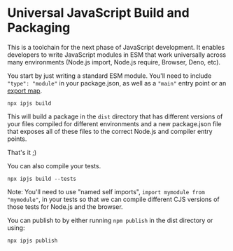 # Universal JavaScript Build and Packaging

This is a toolchain for the next phase of JavaScript development. It
enables developers to write JavaScript modules in ESM that work
universally across many environments (Node.js import, Node.js require,
Browser, Deno, etc).

You start by just writing a standard ESM module. You'll need to include
`"type": "module"` in your package.json, as well as a `"main"` entry
point or an [export map](https://nodejs.org/api/esm.html#esm_package_entry_points).

```
npx ipjs build
```

This will build a package in the `dist` directory that has different
versions of your files compiled for different environments and a
new package.json file that exposes all of these files to the correct
Node.js and compiler entry points.

That's it ;)

You can also compile your tests.

```
npx ipjs build --tests
```

Note: You'll need to use "named self imports", `import mymodule from "mymodule"`,
in your tests so that we can compile different CJS versions of those tests for
Node.js and the browser.

You can publish to by either running `npm publish` in the dist directory or using:

```
npx ipjs publish
```
